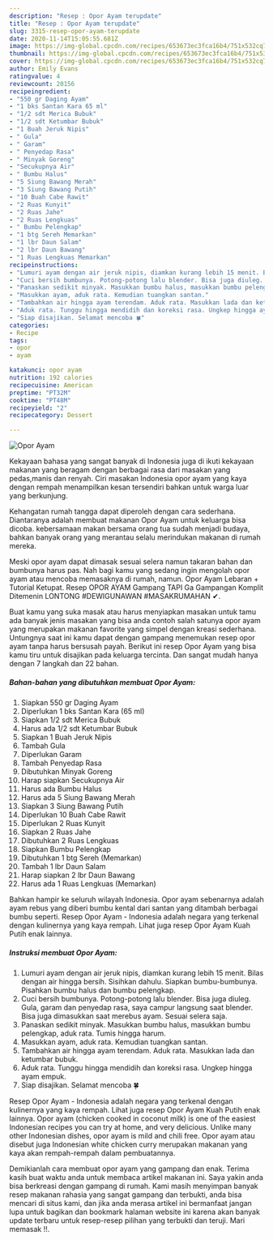 ```yaml
---
description: "Resep : Opor Ayam terupdate"
title: "Resep : Opor Ayam terupdate"
slug: 3315-resep-opor-ayam-terupdate
date: 2020-11-14T15:05:55.681Z
image: https://img-global.cpcdn.com/recipes/653673ec3fca16b4/751x532cq70/opor-ayam-foto-resep-utama.jpg
thumbnail: https://img-global.cpcdn.com/recipes/653673ec3fca16b4/751x532cq70/opor-ayam-foto-resep-utama.jpg
cover: https://img-global.cpcdn.com/recipes/653673ec3fca16b4/751x532cq70/opor-ayam-foto-resep-utama.jpg
author: Emily Evans
ratingvalue: 4
reviewcount: 20156
recipeingredient:
- "550 gr Daging Ayam"
- "1 bks Santan Kara 65 ml"
- "1/2 sdt Merica Bubuk"
- "1/2 sdt Ketumbar Bubuk"
- "1 Buah Jeruk Nipis"
- " Gula"
- " Garam"
- " Penyedap Rasa"
- " Minyak Goreng"
- "Secukupnya Air"
- " Bumbu Halus"
- "5 Siung Bawang Merah"
- "3 Siung Bawang Putih"
- "10 Buah Cabe Rawit"
- "2 Ruas Kunyit"
- "2 Ruas Jahe"
- "2 Ruas Lengkuas"
- " Bumbu Pelengkap"
- "1 btg Sereh Memarkan"
- "1 lbr Daun Salam"
- "2 lbr Daun Bawang"
- "1 Ruas Lengkuas Memarkan"
recipeinstructions:
- "Lumuri ayam dengan air jeruk nipis, diamkan kurang lebih 15 menit. Bilas dengan air hingga bersih. Sisihkan dahulu. Siapkan bumbu-bumbunya. Pisahkan bumbu halus dan bumbu pelengkap."
- "Cuci bersih bumbunya. Potong-potong lalu blender. Bisa juga diuleg. Gula, garam dan penyedap rasa, saya campur langsung saat blender. Bisa juga dimasukkan saat merebus ayam. Sesuai selera saja."
- "Panaskan sedikit minyak. Masukkan bumbu halus, masukkan bumbu pelengkap, aduk rata. Tumis hingga harum."
- "Masukkan ayam, aduk rata. Kemudian tuangkan santan."
- "Tambahkan air hingga ayam terendam. Aduk rata. Masukkan lada dan ketumbar bubuk."
- "Aduk rata. Tunggu hingga mendidih dan koreksi rasa. Ungkep hingga ayam empuk."
- "Siap disajikan. Selamat mencoba 🍀"
categories:
- Recipe
tags:
- opor
- ayam

katakunci: opor ayam 
nutrition: 192 calories
recipecuisine: American
preptime: "PT32M"
cooktime: "PT48M"
recipeyield: "2"
recipecategory: Dessert

---
```



![Opor Ayam](https://img-global.cpcdn.com/recipes/653673ec3fca16b4/751x532cq70/opor-ayam-foto-resep-utama.jpg)

Kekayaan bahasa yang sangat banyak di Indonesia juga di ikuti kekayaan makanan yang beragam dengan berbagai rasa dari masakan yang pedas,manis dan renyah. Ciri masakan Indonesia opor ayam yang kaya dengan rempah menampilkan kesan tersendiri bahkan untuk warga luar yang berkunjung.


Kehangatan rumah tangga dapat diperoleh dengan cara sederhana. Diantaranya adalah membuat makanan Opor Ayam untuk keluarga bisa dicoba. kebersamaan makan bersama orang tua sudah menjadi budaya, bahkan banyak orang yang merantau selalu merindukan makanan di rumah mereka.

Meski opor ayam dapat dimasak sesuai selera namun takaran bahan dan bumbunya harus pas. Nah bagi kamu yang sedang ingin mengolah opor ayam atau mencoba memasaknya di rumah, namun. Opor Ayam Lebaran + Tutorial Ketupat. Resep OPOR AYAM Gampang TAPI Ga Gampangan Komplit Ditemenin LONTONG #DEWIGUNAWAN #MASAKRUMAHAN ✔.

Buat kamu yang suka masak atau harus menyiapkan masakan untuk tamu ada banyak jenis masakan yang bisa anda contoh salah satunya opor ayam yang merupakan makanan favorite yang simpel dengan kreasi sederhana. Untungnya saat ini kamu dapat dengan gampang menemukan resep opor ayam tanpa harus bersusah payah.
Berikut ini resep Opor Ayam yang bisa kamu tiru untuk disajikan pada keluarga tercinta. Dan sangat mudah hanya dengan 7 langkah dan 22 bahan.


<!--inarticleads1-->

##### Bahan-bahan yang dibutuhkan membuat Opor Ayam:

1. Siapkan 550 gr Daging Ayam
1. Diperlukan 1 bks Santan Kara (65 ml)
1. Siapkan 1/2 sdt Merica Bubuk
1. Harus ada 1/2 sdt Ketumbar Bubuk
1. Siapkan 1 Buah Jeruk Nipis
1. Tambah  Gula
1. Diperlukan  Garam
1. Tambah  Penyedap Rasa
1. Dibutuhkan  Minyak Goreng
1. Harap siapkan Secukupnya Air
1. Harus ada  Bumbu Halus
1. Harus ada 5 Siung Bawang Merah
1. Siapkan 3 Siung Bawang Putih
1. Diperlukan 10 Buah Cabe Rawit
1. Diperlukan 2 Ruas Kunyit
1. Siapkan 2 Ruas Jahe
1. Dibutuhkan 2 Ruas Lengkuas
1. Siapkan  Bumbu Pelengkap
1. Dibutuhkan 1 btg Sereh (Memarkan)
1. Tambah 1 lbr Daun Salam
1. Harap siapkan 2 lbr Daun Bawang
1. Harus ada 1 Ruas Lengkuas (Memarkan)


Bahkan hampir ke seluruh wilayah Indonesia. Opor ayam sebenarnya adalah ayam rebus yang diberi bumbu kental dari santan yang ditambah berbagai bumbu seperti. Resep Opor Ayam - Indonesia adalah negara yang terkenal dengan kulinernya yang kaya rempah. Lihat juga resep Opor Ayam Kuah Putih enak lainnya. 

<!--inarticleads2-->

##### Instruksi membuat  Opor Ayam:

1. Lumuri ayam dengan air jeruk nipis, diamkan kurang lebih 15 menit. Bilas dengan air hingga bersih. Sisihkan dahulu. Siapkan bumbu-bumbunya. Pisahkan bumbu halus dan bumbu pelengkap.
1. Cuci bersih bumbunya. Potong-potong lalu blender. Bisa juga diuleg. Gula, garam dan penyedap rasa, saya campur langsung saat blender. Bisa juga dimasukkan saat merebus ayam. Sesuai selera saja.
1. Panaskan sedikit minyak. Masukkan bumbu halus, masukkan bumbu pelengkap, aduk rata. Tumis hingga harum.
1. Masukkan ayam, aduk rata. Kemudian tuangkan santan.
1. Tambahkan air hingga ayam terendam. Aduk rata. Masukkan lada dan ketumbar bubuk.
1. Aduk rata. Tunggu hingga mendidih dan koreksi rasa. Ungkep hingga ayam empuk.
1. Siap disajikan. Selamat mencoba 🍀


Resep Opor Ayam - Indonesia adalah negara yang terkenal dengan kulinernya yang kaya rempah. Lihat juga resep Opor Ayam Kuah Putih enak lainnya. Opor ayam (chicken cooked in coconut milk) is one of the easiest Indonesian recipes you can try at home, and very delicious. Unlike many other Indonesian dishes, opor ayam is mild and chili free. Opor ayam atau disebut juga Indonesian white chicken curry merupakan makanan yang kaya akan rempah-rempah dalam pembuatannya. 

Demikianlah cara membuat opor ayam yang gampang dan enak. Terima kasih buat waktu anda untuk membaca artikel makanan ini. Saya yakin anda bisa berkreasi dengan gampang di rumah. Kami masih menyimpan banyak resep makanan rahasia yang sangat gampang dan terbukti, anda bisa mencari di situs kami, dan jika anda merasa artikel ini bermanfaat jangan lupa untuk bagikan dan bookmark halaman website ini karena akan banyak update terbaru untuk resep-resep pilihan yang terbukti dan teruji. Mari memasak !!. 
